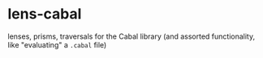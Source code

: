 # lens-cabal
lenses, prisms, traversals for the Cabal library (and assorted functionality, like "evaluating" a `.cabal` file) 
